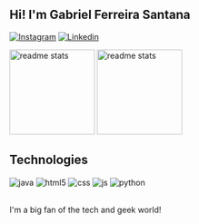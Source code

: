 ## Hi! I'm Gabriel Ferreira Santana

[![Instagram](https://img.shields.io/badge/Instagram-E4405F?style=for-the-badge&logo=instagram&logoColor=white)](https://www.instagram.com/gabrielfps_/)
[![Linkedin](https://img.shields.io/badge/LinkedIn-0077B5?style=for-the-badge&logo=linkedin&logoColor=white)](https://www.linkedin.com/in/gabriel-ferreira-09a434252/)

<div>
  <img height="150cm" src="https://github-readme-stats.vercel.app/api?username=1howley&count_private=true&show_icons=true&theme=tokyonight&rank_icon=github&border_radius=12" alt="readme stats" />
  <img height="150cm" alt="readme stats" src="https://github-readme-stats.vercel.app/api/top-langs/?username=1howley&layout=compact&langs_count=7&theme=tokyonight&border_radius=10" />
</div>


## Technologies

<div style="display: inline_block">
  <img align="center" alt="java" src="https://img.shields.io/badge/Java-ED8B00?style=for-the-badge&logo=openjdk&logoColor=white" />
  <img align="center" alt="html5" src="https://img.shields.io/badge/HTML5-E34F26?style=for-the-badge&logo=html5&logoColor=white" />
  <img align="center" alt="css" src="https://img.shields.io/badge/CSS3-1572B6?style=for-the-badge&logo=css3&logoColor=white" />
  <img align="center" alt="js" src="https://img.shields.io/badge/JavaScript-F7DF1E?style=for-the-badge&logo=javascript&logoColor=black" />
  <img align="center" alt="python" src="https://img.shields.io/badge/Python-3776AB?style=for-the-badge&logo=python&logoColor=white" />
</div><br/>

I'm a big fan of the tech and geek world!





